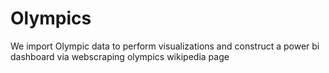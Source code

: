 # Olympics
We import Olympic data to perform visualizations and construct a power bi dashboard via webscraping olympics wikipedia page
